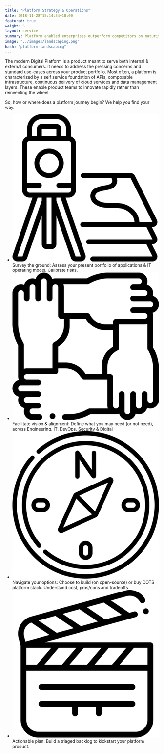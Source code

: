 ```yaml
---
title: "Platform Strategy & Operations"
date: 2018-11-28T15:14:54+10:00
featured: true
weight: 5
layout: service
summary: Platform enabled enterprises outperform competitors on maturity indices, including IT agility, Customer Experience & Cost of operations. Platformatory can enable you to forge a strong cloud native backbone & platform definition fit to your business domain.
image: "../images/landscaping.png"
hash: "platform-landscaping"
---
```


The modern Digital Platform is a product meant to serve both  internal & external consumers. It needs to address the pressing concerns and standard use-cases across your product portfolio. Most often, a platform is characterized by a self service foundation of APIs, composable infrastructure, continuous delivery of cloud services and  data management layers. These enable product teams to innovate rapidly rather than reinventing the wheel.

So, how or where does a platform journey begin? We help you find your way.

* <span class="icon-serv"><img src="../images/icons/survey.svg" /></span>Survey the ground: Assess your present portfolio of applications & IT operating model. Calibrate risks.
* <span class="icon-serv"><img src="../images/icons/facilitate.svg" /></span>Facilitate vision & alignment: Define what you may need (or not need), across Engineering, IT, DevOps, Security & Digital
* <span class="icon-serv"><img src="../images/icons/navigate.svg" /></span>Navigate your options: Choose to build (on open-source) or buy COTS platform stack. Understand cost, pros/cons and tradeoffs
* <span class="icon-serv"><img src="../images/icons/action.svg" /></span>Actionable plan: Build a triaged backlog to kickstart your platform product.



